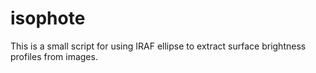 # isophote
This is a small script for using IRAF ellipse to extract surface brightness profiles from images.
